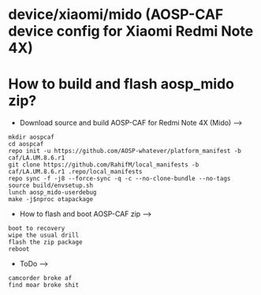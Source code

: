 # device/xiaomi/mido (AOSP-CAF device config for Xiaomi Redmi Note 4X)

# How to build and flash aosp_mido zip?

* Download source and build AOSP-CAF for Redmi Note 4X (Mido) -->

```
mkdir aospcaf
cd aospcaf
repo init -u https://github.com/AOSP-whatever/platform_manifest -b caf/LA.UM.8.6.r1
git clone https://github.com/RahifM/local_manifests -b caf/LA.UM.8.6.r1 .repo/local_manifests
repo sync -f -j8 --force-sync -q -c --no-clone-bundle --no-tags
source build/envsetup.sh
lunch aosp_mido-userdebug
make -j$nproc otapackage
```

* How to flash and boot AOSP-CAF zip -->

```
boot to recovery
wipe the usual drill
flash the zip package
reboot
```

* ToDo -->

```
camcorder broke af
find moar broke shit
```
